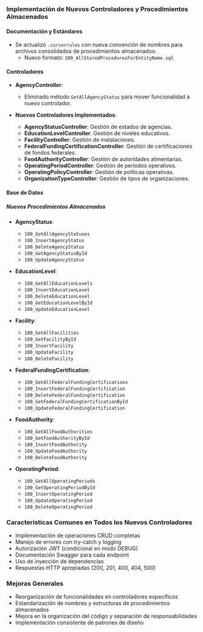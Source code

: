### Implementación de Nuevos Controladores y Procedimientos Almacenados

#### Documentación y Estándares

- Se actualizó `.cursorrules` con nueva convención de nombres para archivos consolidados de procedimientos almacenados:
  - Nuevo formato: `100_AllStoredProceduresForEntityName.sql`

#### Controladores

- **AgencyController**:

  - Eliminado método `GetAllAgencyStatus` para mover funcionalidad a nuevo controlador.

- **Nuevos Controladores Implementados**:
  - **AgencyStatusController**: Gestión de estados de agencias.
  - **EducationLevelController**: Gestión de niveles educativos.
  - **FacilityController**: Gestión de instalaciones.
  - **FederalFundingCertificationController**: Gestión de certificaciones de fondos federales.
  - **FoodAuthorityController**: Gestión de autoridades alimentarias.
  - **OperatingPeriodController**: Gestión de períodos operativos.
  - **OperatingPolicyController**: Gestión de políticas operativas.
  - **OrganizationTypeController**: Gestión de tipos de organizaciones.

#### Base de Datos

##### Nuevos Procedimientos Almacenados

- **AgencyStatus**:

  - `100_GetAllAgencyStatuses`
  - `100_InsertAgencyStatus`
  - `100_DeleteAgencyStatus`
  - `100_GetAgencyStatusById`
  - `100_UpdateAgencyStatus`

- **EducationLevel**:

  - `100_GetAllEducationLevels`
  - `100_InsertEducationLevel`
  - `100_DeleteEducationLevel`
  - `100_GetEducationLevelById`
  - `100_UpdateEducationLevel`

- **Facility**:

  - `100_GetAllFacilities`
  - `100_GetFacilityById`
  - `100_InsertFacility`
  - `100_UpdateFacility`
  - `100_DeleteFacility`

- **FederalFundingCertification**:

  - `100_GetAllFederalFundingCertifications`
  - `100_InsertFederalFundingCertification`
  - `100_DeleteFederalFundingCertification`
  - `100_GetFederalFundingCertificationById`
  - `100_UpdateFederalFundingCertification`

- **FoodAuthority**:

  - `100_GetAllFoodAuthorities`
  - `100_GetFoodAuthorityById`
  - `100_InsertFoodAuthority`
  - `100_UpdateFoodAuthority`
  - `100_DeleteFoodAuthority`

- **OperatingPeriod**:
  - `100_GetAllOperatingPeriods`
  - `100_GetOperatingPeriodById`
  - `100_InsertOperatingPeriod`
  - `100_UpdateOperatingPeriod`
  - `100_DeleteOperatingPeriod`

### Características Comunes en Todos los Nuevos Controladores

- Implementación de operaciones CRUD completas
- Manejo de errores con try-catch y logging
- Autorización JWT (condicional en modo DEBUG)
- Documentación Swagger para cada endpoint
- Uso de inyección de dependencias
- Respuestas HTTP apropiadas (200, 201, 400, 404, 500)

### Mejoras Generales

- Reorganización de funcionalidades en controladores específicos
- Estandarización de nombres y estructuras de procedimientos almacenados
- Mejora en la organización del código y separación de responsabilidades
- Implementación consistente de patrones de diseño
